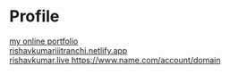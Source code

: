 # Profile  
<a href="https://rishavkumariiitranchi.netlify.app"> my online portfolio </br>
<a href="rishavkumariiitranchi.netlify.app">rishavkumariiitranchi.netlify.app  </br>
<a href="www.rishavkumar.live">rishavkumar.live
 https://www.name.com/account/domain
